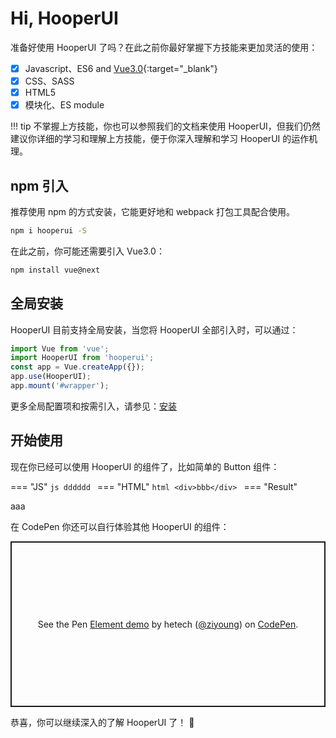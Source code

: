 # Hi, HooperUI

准备好使用 HooperUI 了吗？在此之前你最好掌握下方技能来更加灵活的使用：

* [x] Javascript、ES6 and [Vue3.0](https://v3.vuejs.org/guide/introduction.html#what-is-vue-js){:target="_blank"}
* [x] CSS、SASS
* [x] HTML5
* [x] 模块化、ES module

!!! tip
    不掌握上方技能，你也可以参照我们的文档来使用 HooperUI，但我们仍然建议你详细的学习和理解上方技能，便于你深入理解和学习 HooperUI 的运作机理。

## npm 引入

推荐使用 npm 的方式安装，它能更好地和 webpack 打包工具配合使用。

``` bash
npm i hooperui -S
```

在此之前，你可能还需要引入 Vue3.0：

```bash
npm install vue@next
```

## 全局安装

HooperUI 目前支持全局安装，当您将 HooperUI 全部引入时，可以通过：

```js hl_lines="2 4"
import Vue from 'vue';
import HooperUI from 'hooperui';
const app = Vue.createApp({});
app.use(HooperUI);
app.mount('#wrapper');
```

更多全局配置项和按需引入，请参见：[安装](./install.md)

## 开始使用

现在你已经可以使用 HooperUI 的组件了，比如简单的 Button 组件：

=== "JS"
    ```js
    dddddd
    ```
=== "HTML"
    ```html
    <div>bbb</div>
    ```
=== "Result"
    <div>aaa</div>

在 CodePen 你还可以自行体验其他 HooperUI 的组件：

<p class="codepen" data-height="265" data-theme-id="light" data-default-tab="html,result" data-user="ziyoung" data-slug-hash="rRKYpd" style="height: 265px; box-sizing: border-box; display: flex; align-items: center; justify-content: center; border: 2px solid; margin: 1em 0; padding: 1em;" data-pen-title="Element demo">
  <span>See the Pen <a href="https://codepen.io/ziyoung/pen/rRKYpd">
  Element demo</a> by hetech (<a href="https://codepen.io/ziyoung">@ziyoung</a>)
  on <a href="https://codepen.io">CodePen</a>.</span>
</p>
<script async src="https://static.codepen.io/assets/embed/ei.js"></script>

恭喜，你可以继续深入的了解 HooperUI 了！ :partying_face:

